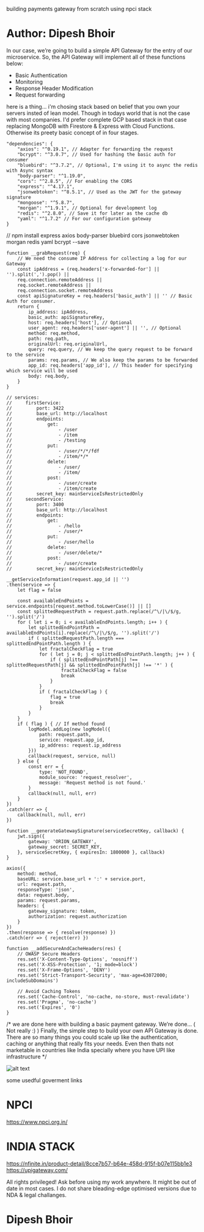 building payments gateway from scratch using npci stack 
# Author: Dipesh Bhoir
In our case, we’re going to build a simple API Gateway for the entry of our microservice. So, the API Gateway will implement all of these functions below:
- Basic Authentication
- Monitoring
- Response Header Modification
- Request forwarding

here is a thing...
i'm chosing stack based on belief that you own your servers insted of lean model. Though in todays world that is not the case with most companies.
I'd prefer complete GCP based stack in that case replacing MongoDB with Firestore & Express with Cloud Functions.
Otherwise its preety basic concept of in four stages.


```
"dependencies": {
    "axios": "^0.19.1", // Adapter for forwarding the request
    "bcrypt": "^3.0.7", // Used for hashing the basic auth for consumer
    "bluebird": "^3.7.2", // Optional, I'm using it to async the redis with Async syntax
    "body-parser": "^1.19.0",
    "cors": "^2.8.5", // For enabling the CORS
    "express": "^4.17.1",
    "jsonwebtoken": "^8.5.1", // Used as the JWT for the gateway signature
    "mongoose": "^5.8.7",
    "morgan": "^1.9.1", // Optional for development log
    "redis": "^2.8.0", // Save it for later as the cache db
    "yaml": "^1.7.2" // For our configuration gateway
}
```

// npm install express axios body-parser bluebird cors jsonwebtoken morgan redis yaml bcrypt --save


```
function __grabRequest(req) {
    // We need the consume IP Address for collecting a log for our Gateway
    const ipAddress = (req.headers['x-forwarded-for'] || '').split(',').pop() || 
    req.connection.remoteAddress || 
    req.socket.remoteAddress || 
    req.connection.socket.remoteAddress
    const apiSignatureKey = req.headers['basic_auth'] || '' // Basic Auth for consumer.
    return {
        ip_address: ipAddress,
        basic_auth: apiSignatureKey,
        host: req.headers['host'], // Optional
        user_agent: req.headers['user-agent'] || '', // Optional
        method: req.method,
        path: req.path,
        originalUrl: req.originalUrl,
        query: req.query, // We keep the query request to be forward to the service
        params: req.params, // We also keep the params to be forwarded
        app_id: req.headers['app_id'], // This header for specifying which service will be used
        body: req.body, 
    }
}
```

```
// services:
//     firstService:
//         port: 3422
//         base_url: http://localhost
//         endpoints:
//             get:
//                 - /user
//                 - /item
//                 - /testing
//             put:
//                 - /user/*/*/fdf
//                 - /item/*/*
//             delete:
//                 - /user/
//                 - /item/
//             post: 
//                 - /user/create
//                 - /item/create
//         secret_key: mainServiceIsRestrictedOnly
//     secondService:
//         port: 3400
//         base_url: http://localhost
//         endpoints:
//             get:
//                 - /hello
//                 - /user/*
//             put:
//                 - /user/hello
//             delete:
//                 - /user/delete/*
//             post: 
//                 - /user/create
//         secret_key: mainServiceIsRestrictedOnly
```


```
__getServiceInformation(request.app_id || '')
.then(service => {
    let flag = false

    const availableEndPoints = service.endpoints[request.method.toLowerCase()] || []
    const splittedRequestPath = request.path.replace(/^\/|\/$/g, '').split('/')
    for ( let i = 0; i < availableEndPoints.length; i++ ) {
        let splittedEndPointPath = availableEndPoints[i].replace(/^\/|\/$/g, '').split('/')
        if ( splittedRequestPath.length === splittedEndPointPath.length ) {
            let fractalCheckFlag = true
            for ( let j = 0; j < splittedEndPointPath.length; j++ ) {
                if ( splittedEndPointPath[j] !== splittedRequestPath[j] && splittedEndPointPath[j] !== '*' ) {
                    fractalCheckFlag = false
                    break
                }
            }
            if ( fractalCheckFlag ) {
                flag = true
                break
            }
        }
    }
    if ( flag ) { // If method found
        logModel.addLog(new logModel({
            path: request.path,
            service: request.app_id,
            ip_address: request.ip_address
        }))
        callback(request, service, null)
    } else {
        const err = {
            type: 'NOT_FOUND',
            module_source: 'request_resolver',
            message: 'Request method is not found.'
        }
        callback(null, null, err)
    }
})
.catch(err => {
    callback(null, null, err)
})
```

```
function __generateGatewaySignature(serviceSecretKey, callback) {
    jwt.sign({
        gateway: 'ORION_GATEWAY',
        gateway_secret: SECRET_KEY,
    }, serviceSecretKey, { expiresIn: 1800000 }, callback)
}
```

```
axios({
    method: method,
    baseURL: service.base_url + ':' + service.port,
    url: request.path,
    responseType: 'json',
    data: request.body,
    params: request.params,
    headers: { 
        gateway_signature: token,
        authorization: request.authorization
    }
})
.then(response => { resolve(response) })
.catch(err => { reject(err) })
```

```
function __addSecureAndCacheHeaders(res) {
    // OWASP Secure Headers
    res.set('X-Content-Type-Options', 'nosniff')
    res.set('X-XSS-Protection', '1; mode=block')
    res.set('X-Frame-Options', 'DENY')
    res.set('Strict-Transport-Security', 'max-age=63072000; includeSubDomains')

    // Avoid Caching Tokens
    res.set('Cache-Control', 'no-cache, no-store, must-revalidate')
    res.set('Pragma', 'no-cache')
    res.set('Expires', '0')
}
```

/*
we are done here with building a basic payment gateway.
We’re done… ( Not really :) )
Finally, the simple step to build your own API Gateway is done. There are so many things you could scale up like the authentication, caching or anything that really fits your needs.
Even then thats not marketable in countries like India specially where you have UPI like infrastructure
*/

![alt text](https://nfinite.in/catalogue/how_it_works/2021/2/Upi_1613147183.png)



some usedful goverment links

# NPCI
https://www.npci.org.in/

# INDIA STACK
https://nfinite.in/product-detail/8cce7b57-b64e-458d-915f-b07e115bb1e3
https://upigateway.com/

All rights privileged! Ask before using my work anywhere. It might be out of date in most cases.
I do not share bleading-edge optimised versions due to NDA & legal challanges.
# Dipesh Bhoir
